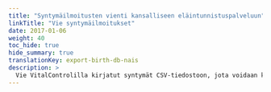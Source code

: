 ```yaml
---
title: "Syntymäilmoitusten vienti kansalliseen eläintunnistuspalveluun"
linkTitle: "Vie syntymäilmoitukset"
date: 2017-01-06
weight: 40
toc_hide: true
hide_summary: true
translationKey: export-birth-db-nais
description: >
  Vie VitalControlilla kirjatut syntymät CSV-tiedostoon, jota voidaan käyttää kirjattujen syntymien massailmoittamiseen kansalliseen eläintunnistuspalveluun.
---
```

